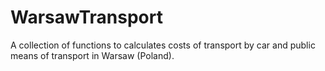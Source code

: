 # WarsawTransport
A collection of functions to calculates costs of transport by car and public means of transport in Warsaw (Poland).
